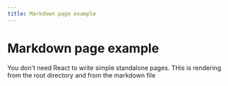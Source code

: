 ```yaml
---
title: Markdown page example
---
```


# Markdown page example

You don't need React to write simple standalone pages.
THis is rendering from the root directory and from the markdown file
